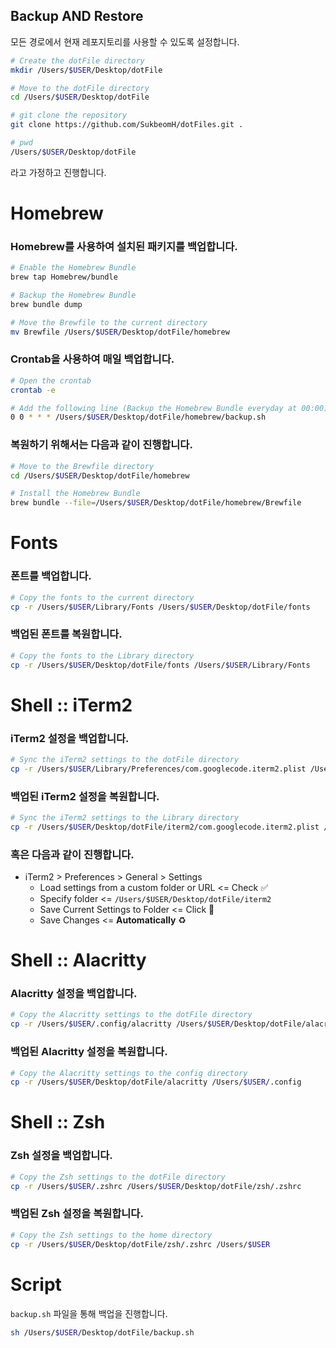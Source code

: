 ## Backup AND Restore

모든 경로에서 현재 레포지토리를 사용할 수 있도록 설정합니다.

```zsh
# Create the dotFile directory
mkdir /Users/$USER/Desktop/dotFile

# Move to the dotFile directory
cd /Users/$USER/Desktop/dotFile

# git clone the repository
git clone https://github.com/SukbeomH/dotFiles.git .

# pwd
/Users/$USER/Desktop/dotFile
```

라고 가정하고 진행합니다.

# Homebrew

### Homebrew를 사용하여 설치된 패키지를 백업합니다.

```zsh
# Enable the Homebrew Bundle
brew tap Homebrew/bundle

# Backup the Homebrew Bundle
brew bundle dump

# Move the Brewfile to the current directory
mv Brewfile /Users/$USER/Desktop/dotFile/homebrew
```

### Crontab을 사용하여 매일 백업합니다.

```zsh
# Open the crontab
crontab -e

# Add the following line (Backup the Homebrew Bundle everyday at 00:00)
0 0 * * * /Users/$USER/Desktop/dotFile/homebrew/backup.sh
```

### 복원하기 위해서는 다음과 같이 진행합니다.

```zsh
# Move to the Brewfile directory
cd /Users/$USER/Desktop/dotFile/homebrew

# Install the Homebrew Bundle
brew bundle --file=/Users/$USER/Desktop/dotFile/homebrew/Brewfile
```

# Fonts

### 폰트를 백업합니다.

```zsh
# Copy the fonts to the current directory
cp -r /Users/$USER/Library/Fonts /Users/$USER/Desktop/dotFile/fonts
```

### 백업된 폰트를 복원합니다.

```zsh
# Copy the fonts to the Library directory
cp -r /Users/$USER/Desktop/dotFile/fonts /Users/$USER/Library/Fonts
```

# Shell :: iTerm2

### iTerm2 설정을 백업합니다.

```zsh
# Sync the iTerm2 settings to the dotFile directory
cp -r /Users/$USER/Library/Preferences/com.googlecode.iterm2.plist /Users/$USER/Desktop/dotFile/iterm2
```

### 백업된 iTerm2 설정을 복원합니다.

```zsh
# Sync the iTerm2 settings to the Library directory
cp -r /Users/$USER/Desktop/dotFile/iterm2/com.googlecode.iterm2.plist /Users/$USER/Library/Preferences
```

### 혹은 다음과 같이 진행합니다.

- iTerm2 > Preferences > General > Settings
  - Load settings from a custom folder or URL <= Check ✅
  - Specify folder <= `/Users/$USER/Desktop/dotFile/iterm2`
  - Save Current Settings to Folder <= Click 💾
  - Save Changes <= **Automatically** ♻️

# Shell :: Alacritty

### Alacritty 설정을 백업합니다.

```zsh
# Copy the Alacritty settings to the dotFile directory
cp -r /Users/$USER/.config/alacritty /Users/$USER/Desktop/dotFile/alacritty
```

### 백업된 Alacritty 설정을 복원합니다.

```zsh
# Copy the Alacritty settings to the config directory
cp -r /Users/$USER/Desktop/dotFile/alacritty /Users/$USER/.config
```

# Shell :: Zsh

### Zsh 설정을 백업합니다.

```zsh
# Copy the Zsh settings to the dotFile directory
cp -r /Users/$USER/.zshrc /Users/$USER/Desktop/dotFile/zsh/.zshrc
```

### 백업된 Zsh 설정을 복원합니다.

```zsh
# Copy the Zsh settings to the home directory
cp -r /Users/$USER/Desktop/dotFile/zsh/.zshrc /Users/$USER
```

# Script

`backup.sh` 파일을 통해 백업을 진행합니다.

```zsh
sh /Users/$USER/Desktop/dotFile/backup.sh
```
